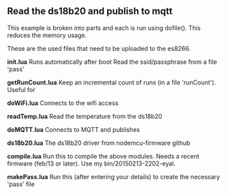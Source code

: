Read the ds18b20 and publish to mqtt
------------------------------------

This example is broken into parts and each is run using dofile(). This reduces the memory usage.

These are the used files that need to be uploaded to the es8266.

<b>init.lua</b>
	Runs automatically after boot
	</b>
	Read the ssid/passphrase from a file 'pass'
	
<b>getRunCount.lua</b>
	Keep an incremental count of runs (in a file 'runCount'). Useful for 
	
<b>doWiFi.lua</b>
	Connects to the wifi access 
	
<b>readTemp.lua</b>
	Read the temperature from the ds18b20
	
<b>doMQTT.lua</b>
	Connects to MQTT and publishes
	
<b>ds18b20.lua</b>
	The ds18b20 driver from nodemcu-firmware github


<b>compile.lua</b>
	Run this to compile the above modules. Needs a recent firmware (feb/13 or later). Use my bin/20150213-2202-eyal.

<b>makePass.lua</b>
	Run this (after entering your details) to create the necessary 'pass' file

